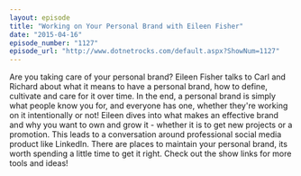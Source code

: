 ```yaml
---
layout: episode
title: "Working on Your Personal Brand with Eileen Fisher"
date: "2015-04-16"
episode_number: "1127"
episode_url: "http://www.dotnetrocks.com/default.aspx?ShowNum=1127"
---
```


Are you taking care of your personal brand? Eileen Fisher talks to Carl and Richard about what it means to have a personal brand, how to define, cultivate and care for it over time. In the end, a personal brand is simply what people know you for, and everyone has one, whether they're working on it intentionally or not! Eileen dives into what makes an effective brand and why you want to own and grow it - whether it is to get new projects or a promotion. This leads to a conversation around professional social media product like LinkedIn. There are places to maintain your personal brand, its worth spending a little time to get it right. Check out the show links for more tools and ideas!
